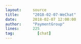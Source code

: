 ```yaml
---
layout:     source 
title:      "2018-02-07-WeChat"
date:       2018-02-07 12:00:00
author:     "PaymentGroup"
lines:      225 
tag:		  [chat]
---
```

